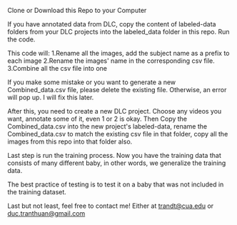 Clone or Download this Repo to your Computer

If you have annotated data from DLC, copy the content of labeled-data folders from your DLC projects into the labeled_data folder in this repo.
Run the code.

This code will:
  1.Rename all the images, add the subject name as a prefix to each image
  2.Rename the images' name in the corresponding csv file.
  3.Combine all the csv file into one

If you make some mistake or you want to generate a new Combined_data.csv file, please delete the existing file. Otherwise, an error will pop up. I will fix this later.

After this, you need to create a new DLC project. Choose any videos you want, annotate some of it, even 1 or 2 is okay. Then Copy the Combined_data.csv into the new project's labeled-data, rename the Combined_data.csv to match the existing csv file in that folder, copy all the images from this repo into that folder also.

Last step is run the training process. Now you have the training data that consists of many different baby, in other words, we generalize the training data.

The best practice of testing is to test it on a baby that was not included in the training dataset.

Last but not least, feel free to contact me! Either at trandt@cua.edu or duc.tranthuan@gmail.com
